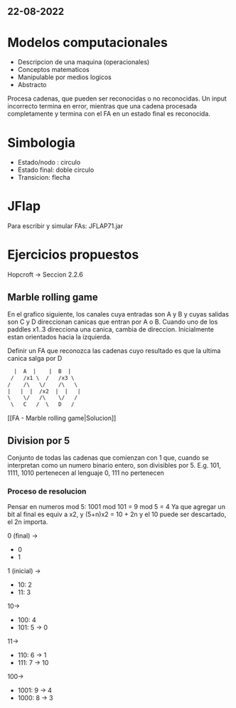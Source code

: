 22-08-2022
---

# Modelos computacionales
- Descripcion de una maquina (operacionales)
- Conceptos matematicos
- Manipulable por medios logicos
- Abstracto

Procesa cadenas, que pueden ser reconocidas o no reconocidas.
Un input incorrecto termina en error, mientras que una cadena procesada completamente y termina con el FA en un estado final es reconocida. 

# Simbologia
- Estado/nodo : circulo
- Estado final: doble circulo
- Transicion: flecha

# JFlap
Para escribir y simular FAs: JFLAP71.jar

# Ejercicios propuestos
Hopcroft -> Seccion 2.2.6

## Marble rolling game
En el grafico siguiente, los canales cuya entradas son A y B y cuyas salidas son C y D direccionan canicas que entran por A o B. Cuando uno de los paddles x1..3 direcciona una canica, cambia de direccion. Inicialmente estan orientados hacia la izquierda.

Definir un FA que reconozca las cadenas cuyo resultado es que la ultima canica salga por D
```txt
  |  A  |    |  B  |
 /   /x1 \  /   /x3 \
/    /\   \/    /\   \
|   |  |  /x2  |  |   |
\    \/   /\    \/   /
 \   C   /  \   D   /
```

[[FA - Marble rolling game|Solucion]]

## Division por 5
Conjunto de todas las cadenas que comienzan con 1 que, cuando se interpretan como un numero binario entero, son divisibles por 5.
E.g. 101, 1111, 1010 pertenecen al lenguaje
0, 111 no pertenecen

### Proceso de resolucion
Pensar en numeros mod 5:
1001 mod 101 = 9 mod 5 = 4
Ya que agregar un bit al final es equiv a x2, y (5+n)x2 = 10 + 2n y el 10 puede ser descartado, el 2n importa.

0 (final) ->
- 0
- 1

1 (inicial) ->
- 10: 2
- 11: 3

10->
- 100: 4
- 101: 5 -> 0

11->
- 110: 6 -> 1
- 111: 7 -> 10

100->
- 1001: 9 -> 4
- 1000: 8 -> 3